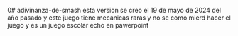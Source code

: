 0# adivinanza-de-smash
esta version se creo el 19 de mayo de 2024 del año pasado y este juego tiene mecanicas raras y no se como mierd hacer el juego y es un juego escolar echo en pawerpoint
